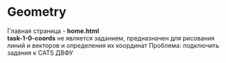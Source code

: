 # Geometry
Главная страница - <b>home.html</b><br>
<b>task-1-0-coords</b> не является заданием, предназначен для рисования линий и векторов и определения их координат
Проблема: подключить задания к CATS ДВФУ
